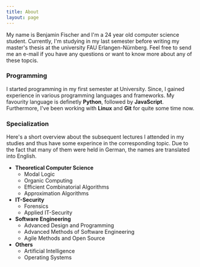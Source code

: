 ```yaml
---
title: About
layout: page
---
```


My name is Benjamin Fischer and I'm a 24 year old computer science student.
Currently, I'm studying in my last semester before writing my master's thesis
at the university FAU Erlangen-Nürnberg. Feel free to send me an e-mail if you
have any questions or want to know more about any of these topcis.

### Programming
I started programming in my first semester at University.
Since, I gained experience in various programming languages and frameworks.
My favourity language is definetly __Python__, followed by __JavaScript__.
Furthermore, I've been working with __Linux__ and __Git__ for quite some time
now.

### Specialization
Here's a short overview about the subsequent lectures I attended in my studies
and thus have some experince in the corresponding topic.
Due to the fact that many of them were held in German, the names are translated
into English.

* __Theoretical Computer Science__
  * Modal Logic
  * Organic Computing
  * Efficient Combinatorial Algorithms
  * Approximation Algorithms
* __IT-Security__
  * Forensics
  * Applied IT-Security
* __Software Engineering__
  * Advanced Design and Programming
  * Advanced Methods of Software Engineering
  * Agile Methods and Open Source
* __Others__
  * Artificial Intelligence
  * Operating Systems 